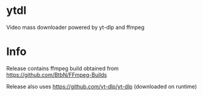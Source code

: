 # ytdl
Video mass downloader powered by yt-dlp and ffmpeg

# Info
Release contains ffmpeg build obtained from https://github.com/BtbN/FFmpeg-Builds

Release also uses https://github.com/yt-dlp/yt-dlp (downloaded on runtime)
